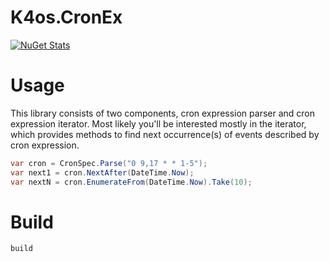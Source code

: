# K4os.CronEx

[![NuGet Stats](https://img.shields.io/nuget/v/K4os.CronEx.svg)](https://www.nuget.org/packages/K4os.CronEx)

# Usage

This library consists of two components, cron expression parser and cron expression iterator.
Most likely you'll be interested mostly in the iterator, which provides methods to find next
occurrence(s) of events described by cron expression.

```csharp
var cron = CronSpec.Parse("0 9,17 * * 1-5");
var next1 = cron.NextAfter(DateTime.Now);
var nextN = cron.EnumerateFrom(DateTime.Now).Take(10);
```

# Build

```shell
build
```
